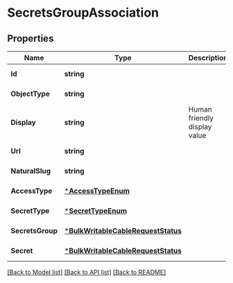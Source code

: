 # SecretsGroupAssociation

## Properties
Name | Type | Description | Notes
------------ | ------------- | ------------- | -------------
**Id** | **string** |  | [default to null]
**ObjectType** | **string** |  | [default to null]
**Display** | **string** | Human friendly display value | [default to null]
**Url** | **string** |  | [default to null]
**NaturalSlug** | **string** |  | [default to null]
**AccessType** | [***AccessTypeEnum**](AccessTypeEnum.md) |  | [default to null]
**SecretType** | [***SecretTypeEnum**](SecretTypeEnum.md) |  | [default to null]
**SecretsGroup** | [***BulkWritableCableRequestStatus**](BulkWritableCableRequest_status.md) |  | [default to null]
**Secret** | [***BulkWritableCableRequestStatus**](BulkWritableCableRequest_status.md) |  | [default to null]

[[Back to Model list]](../README.md#documentation-for-models) [[Back to API list]](../README.md#documentation-for-api-endpoints) [[Back to README]](../README.md)

